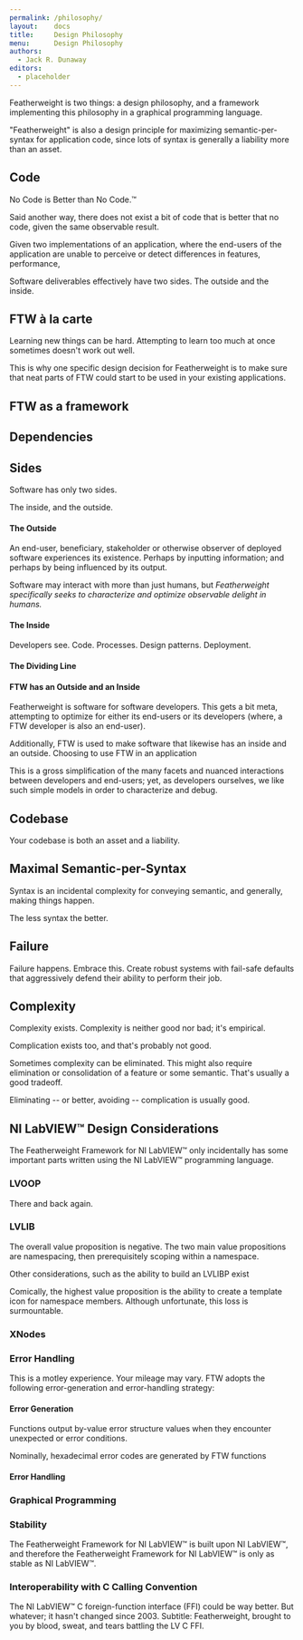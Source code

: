 ```yaml
---
permalink: /philosophy/
layout:    docs
title:     Design Philosophy
menu:      Design Philosophy
authors:
  - Jack R. Dunaway
editors:
  - placeholder
---
```


Featherweight is two things: a design philosophy,
and a framework implementing this philosophy in a
graphical programming language.


"Featherweight" is also a design principle for maximizing semantic-per-syntax
for application code, since lots of syntax is generally a liability more than an
asset.

## Code

No Code is Better than No Code.™

Said another way, there does not exist a bit of code
that is better that no code, given the same observable result.

Given two implementations of an application, where the
end-users of the application are unable to perceive or
detect differences in features, performance,

Software deliverables effectively have two sides. The outside
and the inside.

## FTW à la carte

Learning new things can be hard. Attempting to learn
too much at once sometimes doesn't work out well.

This is why one specific design decision for Featherweight
is to make sure that neat parts of FTW could start
to be used in your existing applications.

## FTW as a framework



## Dependencies



## Sides

Software has only two sides.

The inside, and the outside.

#### The Outside

An end-user, beneficiary, stakeholder or otherwise observer of
deployed software experiences its existence. Perhaps by inputting
information; and perhaps by being influenced by its output.

Software may interact with more than just humans, but <em>Featherweight
specifically seeks to characterize and optimize observable delight in
humans.</em>

#### The Inside

Developers see. Code. Processes. Design patterns. Deployment.


#### The Dividing Line


#### FTW has an Outside and an Inside

Featherweight is software for software developers. This gets a bit
meta, attempting to optimize for either its end-users or its
developers (where, a FTW developer is also an end-user).

Additionally, FTW is used to make software that likewise has an
inside and an outside. Choosing to use FTW in an application

This is a gross simplification of the many facets and nuanced
interactions between developers and end-users; yet, as developers
ourselves, we like such simple models in order to characterize
and debug.

## Codebase

Your codebase is both an asset and a liability.

## Maximal Semantic-per-Syntax

Syntax is an incidental complexity for conveying semantic,
and generally, making things happen.

The less syntax the better.

## Failure

Failure happens. Embrace this. Create robust systems with fail-safe
defaults that aggressively defend their ability to perform their job.

## Complexity

Complexity exists. Complexity is neither good nor bad; it's empirical.

Complication exists too, and that's probably not good.

Sometimes complexity can be eliminated. This might also require elimination
or consolidation of a feature or some semantic. That's usually a good tradeoff.

Eliminating -- or better, avoiding -- complication is usually good.

## NI LabVIEW™ Design Considerations

The Featherweight Framework for NI LabVIEW™ only incidentally
has some important parts written using the NI LabVIEW™ programming
language.

### LVOOP

There and back again.

### LVLIB

The overall value proposition is negative. The two main value propositions are
namespacing, then prerequisitely scoping within a namespace.

Other considerations, such as the ability to build an LVLIBP exist

Comically, the highest value proposition is the ability to create
a template icon for namespace members. Although unfortunate, this
loss is surmountable.

### XNodes

### Error Handling

This is a motley experience. Your mileage may vary. FTW adopts the following
error-generation and error-handling strategy:

#### Error Generation

Functions output by-value error structure values when they encounter unexpected
or error conditions.

Nominally, hexadecimal error codes are generated by FTW functions

#### Error Handling

### Graphical Programming

### Stability

The Featherweight Framework for NI LabVIEW™ is built upon NI LabVIEW™,
and therefore the Featherweight Framework for NI LabVIEW™ is only as stable
as NI LabVIEW™.

### Interoperability with C Calling Convention

The NI LabVIEW™ C foreign-function interface (FFI) could be way better.
But whatever; it hasn't changed since 2003. Subtitle: Featherweight,
brought to you by blood, sweat, and tears battling the LV C FFI.
